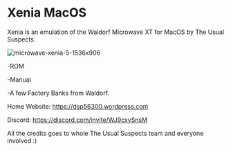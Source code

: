 # Xenia MacOS

Xenia is an emulation of the Waldorf Microwave XT for MacOS by The Usual Suspects.

![microwave-xenia-5-1536x906](https://github.com/user-attachments/assets/80eb4509-da18-40f5-8560-04b803f0bc7a)

-ROM

-Manual

-A few Factory Banks from Waldorf.

Home Website:
https://dsp56300.wordpress.com

Discord:
https://discord.com/invite/WJ9cxySnsM

All the credits goes to whole The Usual Suspects team and everyone involved :)


